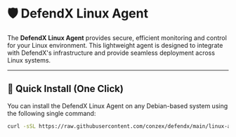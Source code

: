 # 🛡️ DefendX Linux Agent

The **DefendX Linux Agent** provides secure, efficient monitoring and control for your Linux environment. This lightweight agent is designed to integrate with DefendX's infrastructure and provide seamless deployment across Linux systems.

---

## 🚀 Quick Install (One Click)

You can install the DefendX Linux Agent on any Debian-based system using the following single command:

```bash
curl -sSL https://raw.githubusercontent.com/conzex/defendx/main/linux-agent.sh | sudo bash
